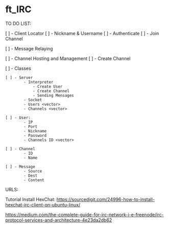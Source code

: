# ft_IRC


TO DO LIST: 

[ ] - Client Locator
    [ ] - Nickname & Username
    [ ] - Authenticate
    [ ] - Join Channel

[ ] - Message Relaying

 
[ ] - Channel Hosting and Management
    [ ] - Create Channel


[ ] - Classes

    [ ] - Server
            - Interpreter
                - Create User
                - Create Channel
                - Sending Mensages
            - Socket
            - Users <vector>
            - Channels <vector>

    [ ] - User:
            - IP
            - Port
            - Nickname
            - Password
            - Channels ID <vector>

    [ ] - Channel
            - ID
            - Name

    [ ] - Message
            - Source
            - Dest
            - Content


URLS:

Tutorial Install HexChat: https://sourcedigit.com/24996-how-to-install-hexchat-irc-client-on-ubuntu-linux/

https://medium.com/the-complete-guide-for-irc-network-i-e-freenode/irc-protocol-services-and-architecture-4e23da2db62

